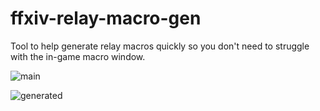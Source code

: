 # ffxiv-relay-macro-gen

Tool to help generate relay macros quickly so you don't need to struggle with the in-game macro window.

![main](https://user-images.githubusercontent.com/19272774/227573820-3c9f7579-6966-46ac-86f3-a6ba75d157fd.PNG)

![generated](https://user-images.githubusercontent.com/19272774/227574184-99a07247-34ba-4f32-a600-dd5f77d94f3c.PNG)

